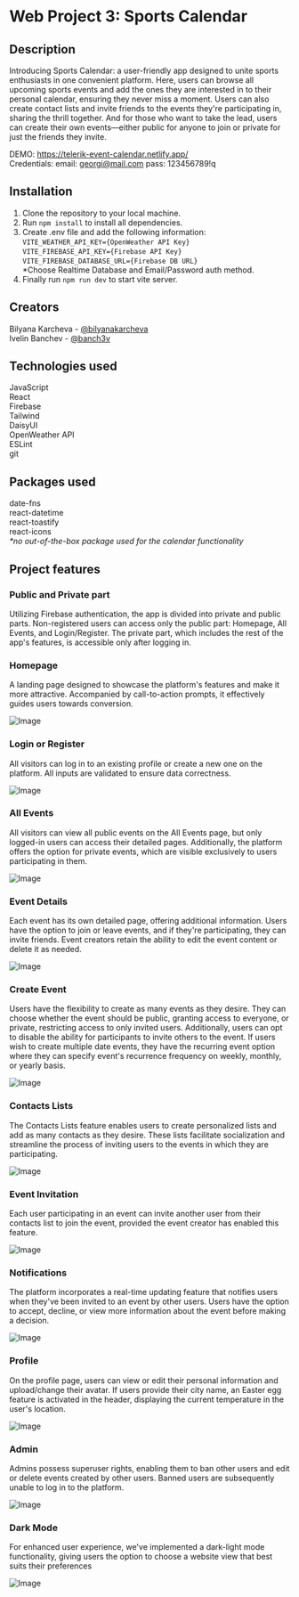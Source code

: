 # Web Project 3: Sports Calendar

## Description

Introducing Sports Calendar: a user-friendly app designed to unite sports enthusiasts in one convenient platform. Here, users can browse all upcoming sports events and add the ones they are interested in to their personal calendar, ensuring they never miss a moment. Users can also create contact lists and invite friends to the events they're participating in, sharing the thrill together. And for those who want to take the lead, users can create their own events—either public for anyone to join or private for just the friends they invite.

DEMO: https://telerik-event-calendar.netlify.app/ <br>
Credentials:
email: georgi@mail.com
pass: 123456789!q

## Installation

1. Clone the repository to your local machine.
2. Run `npm install` to install all dependencies.
3. Create .env file and add the following information:<br>
   `VITE_WEATHER_API_KEY={OpenWeather API Key}`<br>
   `VITE_FIREBASE_API_KEY={Firebase API Key}`<br>
   `VITE_FIREBASE_DATABASE_URL={Firebase DB URL}`</br>
   \*Choose Realtime Database and Email/Password auth method.
4. Finally run `npm run dev` to start vite server.

## Creators

Bilyana Karcheva - [@bilyanakarcheva](https://github.com/bilyanakarcheva)<br>
Ivelin Banchev - [@banch3v](https://github.com/banch3v/)<br>

## Technologies used

JavaScript<br>
React<br>
Firebase<br>
Tailwind<br>
DaisyUI<br>
OpenWeather API<br>
ESLint<br>
git<br>

## Packages used

date-fns<br>
react-datetime<br>
react-toastify<br>
react-icons<br>
<i>\*no out-of-the-box package used for the calendar functionality</i>

## Project features

### Public and Private part

Utilizing Firebase authentication, the app is divided into private and public parts. Non-registered users can access only the public part: Homepage, All Events, and Login/Register. The private part, which includes the rest of the app's features, is accessible only after logging in.

### Homepage

A landing page designed to showcase the platform's features and make it more attractive. Accompanied by call-to-action prompts, it effectively guides users towards conversion.

![Image](./readme-images/homepage.jpg)

### Login or Register

All visitors can log in to an existing profile or create a new one on the platform. All inputs are validated to ensure data correctness.

![Image](./readme-images/login-register.jpg)

### All Events

All visitors can view all public events on the All Events page, but only logged-in users can access their detailed pages. Additionally, the platform offers the option for private events, which are visible exclusively to users participating in them.

![Image](./readme-images/all-events.jpg)

### Event Details

Each event has its own detailed page, offering additional information. Users have the option to join or leave events, and if they're participating, they can invite friends. Event creators retain the ability to edit the event content or delete it as needed.

![Image](./readme-images/event-details.jpg)

### Create Event

Users have the flexibility to create as many events as they desire. They can choose whether the event should be public, granting access to everyone, or private, restricting access to only invited users. Additionally, users can opt to disable the ability for participants to invite others to the event. If users wish to create multiple date events, they have the recurring event option where they can specify event's recurrence frequency on weekly, monthly, or yearly basis.

![Image](./readme-images/create-event.jpg)

### Contacts Lists

The Contacts Lists feature enables users to create personalized lists and add as many contacts as they desire. These lists facilitate socialization and streamline the process of inviting users to the events in which they are participating.

![Image](./readme-images/contacts-lists.jpg)

### Event Invitation

Each user participating in an event can invite another user from their contacts list to join the event, provided the event creator has enabled this feature.

![Image](./readme-images/invite-user.jpg)

### Notifications

The platform incorporates a real-time updating feature that notifies users when they've been invited to an event by other users. Users have the option to accept, decline, or view more information about the event before making a decision.

![Image](./readme-images/notifications.jpg)

### Profile

On the profile page, users can view or edit their personal information and upload/change their avatar. If users provide their city name, an Easter egg feature is activated in the header, displaying the current temperature in the user's location.

![Image](./readme-images/profile.jpg)

### Admin

Admins possess superuser rights, enabling them to ban other users and edit or delete events created by other users. Banned users are subsequently unable to log in to the platform.

![Image](./readme-images/admin.jpg)

### Dark Mode

For enhanced user experience, we've implemented a dark-light mode functionality, giving users the option to choose a website view that best suits their preferences

![Image](./readme-images/dark-mode.jpg)
